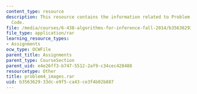 ```yaml
---
content_type: resource
description: This resource contains the information related to Problem 3 Solution
  Code.
file: /media/courses/6-438-algorithms-for-inference-fall-2014/b356362933dce9f5ca43ce3f4b02b887_problem4_images.rar
file_type: application/rar
learning_resource_types:
- Assignments
ocw_type: OCWFile
parent_title: Assignments
parent_type: CourseSection
parent_uid: e4e26ff3-b747-5512-2af9-c34cec428488
resourcetype: Other
title: problem4_images.rar
uid: b3563629-33dc-e9f5-ca43-ce3f4b02b887
---
```

